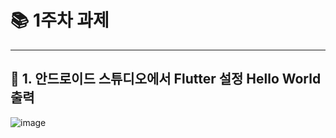 # 📚 1주차 과제
---

## 📌 1. 안드로이드 스튜디오에서 Flutter 설정 Hello World 출력

![image](https://github.com/user-attachments/assets/7fd7cfb8-40dd-4cc9-adea-0b3b39a4be63)

